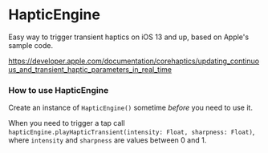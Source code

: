 # HapticEngine
Easy way to trigger transient haptics on iOS 13 and up, based on Apple's sample code.

https://developer.apple.com/documentation/corehaptics/updating_continuous_and_transient_haptic_parameters_in_real_time

### How to use HapticEngine

Create an instance of `HapticEngine()` sometime *before* you need to use it.

When you need to trigger a tap call `hapticEngine.playHapticTransient(intensity: Float, sharpness: Float)`, where `intensity` and `sharpness` are values between 0 and 1.
